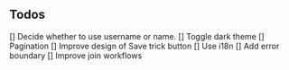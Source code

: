 ## Todos

[] Decide whether to use username or name.
[] Toggle dark theme
[] Pagination
[] Improve design of Save trick button
[] Use i18n
[] Add error boundary
[] Improve join workflows